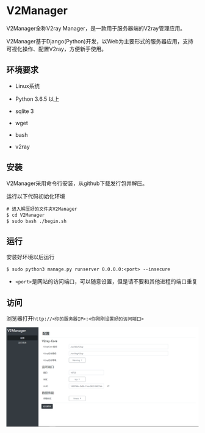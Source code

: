 # V2Manager

V2Manager全称V2ray Manager，是一款用于服务器端的V2ray管理应用。

V2Manager基于Django(Python)开发，以Web为主要形式的服务器应用，支持可视化操作、配置V2ray，方便新手使用。

## 环境要求

- Linux系统

- Python 3.6.5 以上
- sqlite 3
- wget
- bash
- v2ray

## 安装

V2Manager采用命令行安装，从github下载发行包并解压。

运行以下代码初始化环境

```shell
# 进入解压好的文件夹V2Manager
$ cd V2Manager
$ sudo bash ./begin.sh
```

## 运行

安装好环境以后运行

```shell
$ sudo python3 manage.py runserver 0.0.0.0:<port> --insecure
```

- `<port>`是网站的访问端口，可以随意设置，但是请不要和其他进程的端口重复

## 访问

浏览器打开`http://<你的服务器IP>:<你刚刚设置好的访问端口>`

![result](/doc/img/result.png)